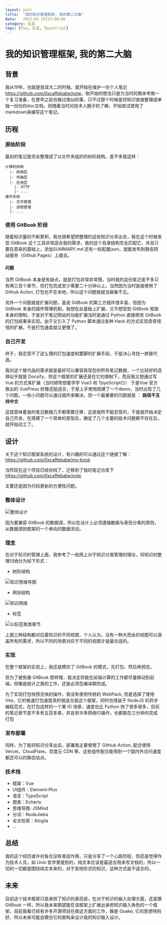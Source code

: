 ```yaml
---
layout: post
title:  "我的知识管理框架, 我的第二大脑"
date:   2022-01-15T23:00:00
category: 生涯
tags: [Vue, 生涯, TpyeScript]
---
```


# 我的知识管理框架, 我的第二大脑

## 背景

我从19年，也就是我读大二的时候，就开始在维护一份个人笔记 <https://github.com/0xcaffebabe/note>，刚开始的想法只是为当时的期末考做一个复习准备，在更早之前也做过类似的事，只不过那个时候是将知识直接整理成单独一份份的doc文档，但随着当时对技术人圈子的了解，开始尝试使用了markdown来编写这个笔记。

## 历程

### 原始阶段

最初的笔记是完全整理成了以文件夹组织的树形结构，差不多就这样：

```text
计算机网络
  |- 网络层
  |- 传输层
  |- 应用层
    |- HTTP
    |- ...
操作系统
  |- 文件管理
  |- 进程管理
  |- ...
```

### 使用 GitBook 阶段

随着知识量的不断累积，我也很希望把整理的这些知识分享出去，我在这个时候发现 GitBook 这个工具非常适合我的需求，我的这个目录结构完全匹配它，并且只要在原来的基础上，添加SUMMARY.md 还有一些配置json，就能发布到静态网站服务（Github Pages）上面去。

#### 问题

当然 GitBook 本身是有缺点，就是打包非常非常慢，当时我的这份笔记差不多只有两三百个章节，但打包完成至少需要二十分钟以上，当然因为当时直接使用了 Github Action, 打包也不在本地，所以这个问题我就当做看不见。

另外一个问题就是扩展问题，虽说 GitBook 的第三方插件很丰富，但因为 GitBook 本身的插件管理机制，我想在此基础上扩展，又不想受到 GitBook 框架本身的限制，于是对于笔记网站的功能扩展当时是通过 Python 直接修改 GitBook 的打包结果来实现。由于又引入了 Python 脚本通过各种 Hack 的方式实现奇奇怪怪的扩展，于是打包速度就又更慢了。

### 自己开发

终于，我忍受不了这么慢的打包速度和蹩脚的扩展手段，于是决心寻找一款替代品。

我对这个替代品的需求就是最好可以兼容我现在的所有笔记数据，一个比较好的选择似乎就是 Docsify，但这个框架的扩展还是在它的限制下，而且我又想通过写 Vue 的方式来扩展（当时顺带想着学学 Vue3 和 TpyeScript😏） 于是Vue 官方推出的 VuePress 好像还挺适合，于是上手使用搭建了一个demo，当时出现了几个问题，一些小问题可以通过插件来解决，但一个最重要的问题就是 ： **路径不支持中文**

这就意味着我的笔记数据几乎都需要迁移，这是我所不能忍受的，于是就开始决定自己开发，在搭建了一个简单的原型后，确定了几个主要的技术问题都不存在后，就开始动工了。

## 设计

关于这个知识框架系统的设计，有兴趣的可以通过这个链接了解：<https://github.com/0xcaffebabe/my-book>

当然现在这个项目已经存档了，迁移到了我的笔记仓库下 <https://github.com/0xcaffebabe/note>

主要还是因为代码更新的方便性问题。

### 整体设计

![整体设计](/assets/屏幕截图%202022-01-15%20172901.png)

因为要兼容 GitBook 的数据源，所以在设计上必须遵循数据与表现分离的原则，从数据源到框架的一个单向的数据流动。

### 理念

在对于知识的管理上面，我参考了一些网上对于知识分类管理的理论，将知识的整理归纳分为如下形式：

- 树形结构

![知识思维导图](/assets/屏幕截图%202022-01-15%20174203.png)

- 网状结构

![知识网络](/assets/屏幕截图%202022-01-15%20174242.png)

- 标签

![以标签聚类章节](/assets/屏幕截图%202022-01-15%20174316.png)

上面三种结构都对应着知识的不同视图，个人认为，没有一种大而全的视图可以涵盖所有的需求，所以不同的场景对应于不同的视图才是最合适的。

### 实现

在整个框架的实现上，我还是模仿了 GitBook 的模式，先打包，然后再预览。

但为了避免像 GitBook 那样慢，我决定将能在前端计算的工作都尽量移动到前端，但像是统计之类的工作，还是必须在编译期完成。

为了实现打包快预览快的操作，我没有使用传统的 WebPack, 而是选择了使用 Vite，它的极速打包速度真的很适合我这个框架，同时也得益于 NodeJS 的异步编程范式，在打包这样的一个重 IO 场景，速度也比 Python 快了很多很多，目前的笔记章节差不多有五百多章，并且有许多网络IO操作，也都能在三分钟内完成打包

### 发布部署

同样，为了能将知识分享出去，部署我主要使用了 GitHub Action, 配合使用Vercel，CloudFlare，百度云 CDN 等，这些组件配合能得到一个国内外访问速度都还可以的静态站点。

### 技术栈

- 框架：Vue
- UI组件：Element-Plus
- 语言：TypeScript
- 图表：Echarts
- 思维导图: JSMind
- 分词：NodeJieba
- 全文检索：Alogila
- ...

## 总结

我的这个经历或许对各位没有普适作用，只是分享了一个心路历程，但还是觉得作为技术人员，如 Unix 哲学里提到的，纯文本应该是最适合用来写文档的，所以一切的一切都是围绕纯文本来的，对于其他形式的知识，这种方式是不适合的。

## 未来

目前这个技术框架只是承担了知识的表现层，在对于知识的输入处理方面，还是跟 GitBook 一样，所以我未来期望能在该框架上扩展出承担知识输入角色的一个框架，目前我看已经有许多开源项目在做这方面的工作，像是 Quake, 它的思想特别好，所以未来可能会模仿它的架构来设计我的知识输入设计。
